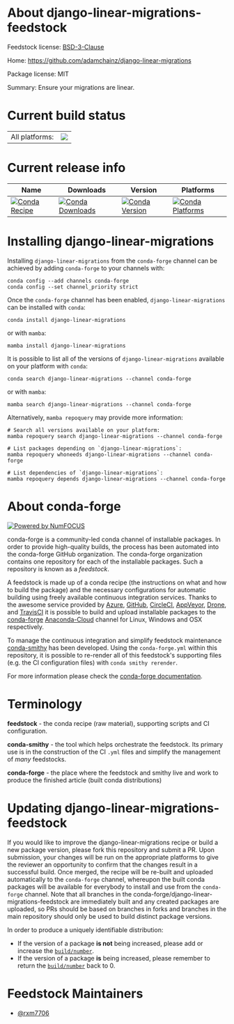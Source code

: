About django-linear-migrations-feedstock
========================================

Feedstock license: [BSD-3-Clause](https://github.com/conda-forge/django-linear-migrations-feedstock/blob/main/LICENSE.txt)

Home: https://github.com/adamchainz/django-linear-migrations

Package license: MIT

Summary: Ensure your migrations are linear.

Current build status
====================


<table><tr><td>All platforms:</td>
    <td>
      <a href="https://dev.azure.com/conda-forge/feedstock-builds/_build/latest?definitionId=20314&branchName=main">
        <img src="https://dev.azure.com/conda-forge/feedstock-builds/_apis/build/status/django-linear-migrations-feedstock?branchName=main">
      </a>
    </td>
  </tr>
</table>

Current release info
====================

| Name | Downloads | Version | Platforms |
| --- | --- | --- | --- |
| [![Conda Recipe](https://img.shields.io/badge/recipe-django--linear--migrations-green.svg)](https://anaconda.org/conda-forge/django-linear-migrations) | [![Conda Downloads](https://img.shields.io/conda/dn/conda-forge/django-linear-migrations.svg)](https://anaconda.org/conda-forge/django-linear-migrations) | [![Conda Version](https://img.shields.io/conda/vn/conda-forge/django-linear-migrations.svg)](https://anaconda.org/conda-forge/django-linear-migrations) | [![Conda Platforms](https://img.shields.io/conda/pn/conda-forge/django-linear-migrations.svg)](https://anaconda.org/conda-forge/django-linear-migrations) |

Installing django-linear-migrations
===================================

Installing `django-linear-migrations` from the `conda-forge` channel can be achieved by adding `conda-forge` to your channels with:

```
conda config --add channels conda-forge
conda config --set channel_priority strict
```

Once the `conda-forge` channel has been enabled, `django-linear-migrations` can be installed with `conda`:

```
conda install django-linear-migrations
```

or with `mamba`:

```
mamba install django-linear-migrations
```

It is possible to list all of the versions of `django-linear-migrations` available on your platform with `conda`:

```
conda search django-linear-migrations --channel conda-forge
```

or with `mamba`:

```
mamba search django-linear-migrations --channel conda-forge
```

Alternatively, `mamba repoquery` may provide more information:

```
# Search all versions available on your platform:
mamba repoquery search django-linear-migrations --channel conda-forge

# List packages depending on `django-linear-migrations`:
mamba repoquery whoneeds django-linear-migrations --channel conda-forge

# List dependencies of `django-linear-migrations`:
mamba repoquery depends django-linear-migrations --channel conda-forge
```


About conda-forge
=================

[![Powered by
NumFOCUS](https://img.shields.io/badge/powered%20by-NumFOCUS-orange.svg?style=flat&colorA=E1523D&colorB=007D8A)](https://numfocus.org)

conda-forge is a community-led conda channel of installable packages.
In order to provide high-quality builds, the process has been automated into the
conda-forge GitHub organization. The conda-forge organization contains one repository
for each of the installable packages. Such a repository is known as a *feedstock*.

A feedstock is made up of a conda recipe (the instructions on what and how to build
the package) and the necessary configurations for automatic building using freely
available continuous integration services. Thanks to the awesome service provided by
[Azure](https://azure.microsoft.com/en-us/services/devops/), [GitHub](https://github.com/),
[CircleCI](https://circleci.com/), [AppVeyor](https://www.appveyor.com/),
[Drone](https://cloud.drone.io/welcome), and [TravisCI](https://travis-ci.com/)
it is possible to build and upload installable packages to the
[conda-forge](https://anaconda.org/conda-forge) [Anaconda-Cloud](https://anaconda.org/)
channel for Linux, Windows and OSX respectively.

To manage the continuous integration and simplify feedstock maintenance
[conda-smithy](https://github.com/conda-forge/conda-smithy) has been developed.
Using the ``conda-forge.yml`` within this repository, it is possible to re-render all of
this feedstock's supporting files (e.g. the CI configuration files) with ``conda smithy rerender``.

For more information please check the [conda-forge documentation](https://conda-forge.org/docs/).

Terminology
===========

**feedstock** - the conda recipe (raw material), supporting scripts and CI configuration.

**conda-smithy** - the tool which helps orchestrate the feedstock.
                   Its primary use is in the construction of the CI ``.yml`` files
                   and simplify the management of *many* feedstocks.

**conda-forge** - the place where the feedstock and smithy live and work to
                  produce the finished article (built conda distributions)


Updating django-linear-migrations-feedstock
===========================================

If you would like to improve the django-linear-migrations recipe or build a new
package version, please fork this repository and submit a PR. Upon submission,
your changes will be run on the appropriate platforms to give the reviewer an
opportunity to confirm that the changes result in a successful build. Once
merged, the recipe will be re-built and uploaded automatically to the
`conda-forge` channel, whereupon the built conda packages will be available for
everybody to install and use from the `conda-forge` channel.
Note that all branches in the conda-forge/django-linear-migrations-feedstock are
immediately built and any created packages are uploaded, so PRs should be based
on branches in forks and branches in the main repository should only be used to
build distinct package versions.

In order to produce a uniquely identifiable distribution:
 * If the version of a package **is not** being increased, please add or increase
   the [``build/number``](https://docs.conda.io/projects/conda-build/en/latest/resources/define-metadata.html#build-number-and-string).
 * If the version of a package **is** being increased, please remember to return
   the [``build/number``](https://docs.conda.io/projects/conda-build/en/latest/resources/define-metadata.html#build-number-and-string)
   back to 0.

Feedstock Maintainers
=====================

* [@rxm7706](https://github.com/rxm7706/)

